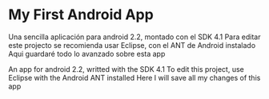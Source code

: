My First Android App
====================
Una sencilla aplicación para android 2.2, montado con el SDK 4.1
Para editar este projecto se recomienda usar Eclipse, con el ANT de Android instalado
Aqui guardaré todo lo avanzado sobre esta app

An app for android 2.2, writted with the SDK 4.1
To edit this project, use Eclipse with the Android ANT installed
Here I will save all my changes of this app
